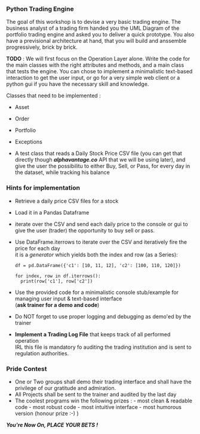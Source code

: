 ### Python Trading Engine ###

The goal of this workshop is to devise a very basic trading engine.
The business analyst of a trading firm handed you the UML Diagram of the portfolio trading engine and asked you to deliver a quick prototype.
You also have a previsional architecture at hand, that you will build and anssemble progressively, brick by brick.

**TODO** : 
We will first focus on the Operation Layer alone. 
Write the code for the main classes with the right attributes and methods, and a main class that tests the engine.
You can chose to implement a minimalistic text-based interaction to get the user input, or go for a very simple web client or a python gui if you have the necessary skill and knowledge.

Classes that need to be implemented : 

- Asset
- Order
- Portfolio
- Exceptions

- A test class that reads a Daily Stock Price CSV file (you can get that directly though ***alphavantage.co*** API that we will be using later), and give the user the possibilitu to either Buy, Sell, or Pass, for every day in the dataset, while tracking his balance

### Hints for implementation ###

- Retrieve a daily price CSV files for a stock
- Load it in a Pandas Dataframe
- iterate over the CSV and send each daily price to the console or gui to give the user (trader) the opportunity to buy sell or pass.
- Use DataFrame.iterrows to iterate over the CSV and iteratively fire the price for each day <br>
  it is a *generator* which yields both the index and row (as a Series):
  ```
  df = pd.DataFrame({'c1': [10, 11, 12], 'c2': [100, 110, 120]})

  for index, row in df.iterrows():
    print(row['c1'], row['c2'])
  ```
 - Use the provided code for a minimalistic console stub/example for managing user input & text-based interface <br>
   (**ask trainer for a demo and code**)
   
 - Do NOT forget to use proper logging and debugging as demo'ed by the trainer<br>
 
 - **Implement a Trading Log File** that keeps track of all performed operation<br>
   IRL this file is mandatory fo auditing the trading institution and is sent to regulation authorities.
   
### Pride Contest ###  

  - One or Two groups shall demo their trading interface and shall have the privilege of our gratitude and admiration.
  - All Projects shall be sent to the trainer and audited by the last day
  - The coolest programs win the following prizes : 
        - most clean & readable code
        - most robust code
        - most intuitive interface
        - most humorous version (honour prize :-) )
  
  ***You're Now On, PLACE YOUR BETS !*** 
   
 
